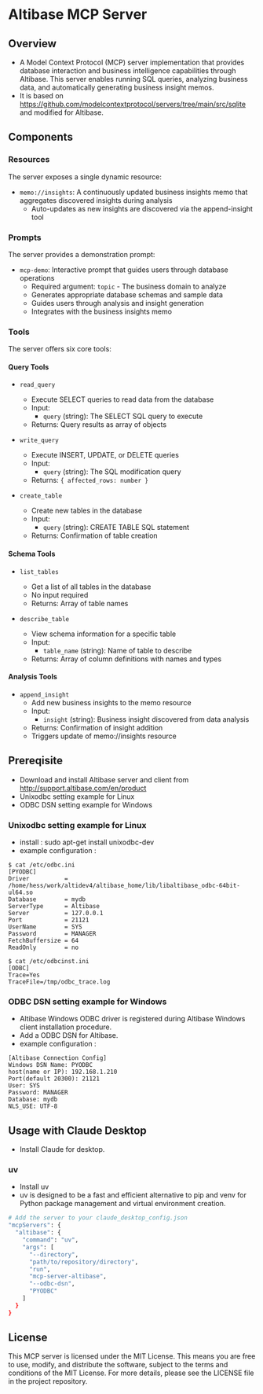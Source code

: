 # Altibase MCP Server

## Overview
- A Model Context Protocol (MCP) server implementation that provides database interaction and business intelligence capabilities through Altibase. This server enables running SQL queries, analyzing business data, and automatically generating business insight memos.
- It is based on https://github.com/modelcontextprotocol/servers/tree/main/src/sqlite and modified for Altibase.

## Components

### Resources
The server exposes a single dynamic resource:
- `memo://insights`: A continuously updated business insights memo that aggregates discovered insights during analysis
  - Auto-updates as new insights are discovered via the append-insight tool

### Prompts
The server provides a demonstration prompt:
- `mcp-demo`: Interactive prompt that guides users through database operations
  - Required argument: `topic` - The business domain to analyze
  - Generates appropriate database schemas and sample data
  - Guides users through analysis and insight generation
  - Integrates with the business insights memo

### Tools
The server offers six core tools:

#### Query Tools
- `read_query`
   - Execute SELECT queries to read data from the database
   - Input:
     - `query` (string): The SELECT SQL query to execute
   - Returns: Query results as array of objects

- `write_query`
   - Execute INSERT, UPDATE, or DELETE queries
   - Input:
     - `query` (string): The SQL modification query
   - Returns: `{ affected_rows: number }`

- `create_table`
   - Create new tables in the database
   - Input:
     - `query` (string): CREATE TABLE SQL statement
   - Returns: Confirmation of table creation

#### Schema Tools
- `list_tables`
   - Get a list of all tables in the database
   - No input required
   - Returns: Array of table names

- `describe_table`
   - View schema information for a specific table
   - Input:
     - `table_name` (string): Name of table to describe
   - Returns: Array of column definitions with names and types

#### Analysis Tools
- `append_insight`
   - Add new business insights to the memo resource
   - Input:
     - `insight` (string): Business insight discovered from data analysis
   - Returns: Confirmation of insight addition
   - Triggers update of memo://insights resource

## Prereqisite
- Download and install Altibase server and client from http://support.altibase.com/en/product
- Unixodbc setting example for Linux
- ODBC DSN setting example for Windows

### Unixodbc setting example for Linux
- install : sudo apt-get install unixodbc-dev
- example configuration :
```
$ cat /etc/odbc.ini 
[PYODBC]
Driver          = /home/hess/work/altidev4/altibase_home/lib/libaltibase_odbc-64bit-ul64.so
Database        = mydb
ServerType      = Altibase
Server          = 127.0.0.1
Port            = 21121
UserName        = SYS
Password        = MANAGER
FetchBuffersize = 64
ReadOnly        = no

$ cat /etc/odbcinst.ini 
[ODBC]
Trace=Yes
TraceFile=/tmp/odbc_trace.log
```
### ODBC DSN setting example for Windows
- Altibase Windows ODBC driver is registered during Altibase Windows client installation procedure.
- Add a ODBC DSN for Altibase.
- example configuration :
```
[Altibase Connection Config]
Windows DSN Name: PYODBC
host(name or IP): 192.168.1.210
Port(default 20300): 21121
User: SYS
Password: MANAGER
Database: mydb
NLS_USE: UTF-8
```

## Usage with Claude Desktop
- Install Claude for desktop.

### uv
- Install uv
- uv is designed to be a fast and efficient alternative to pip and venv for Python package management and virtual environment creation.

```bash
# Add the server to your claude_desktop_config.json
"mcpServers": {
  "altibase": {
    "command": "uv",
    "args": [
      "--directory",
      "path/to/repository/directory",
      "run",
      "mcp-server-altibase",
      "--odbc-dsn",
      "PYODBC"
    ]
  }
}
```

## License

This MCP server is licensed under the MIT License. This means you are free to use, modify, and distribute the software, subject to the terms and conditions of the MIT License. For more details, please see the LICENSE file in the project repository.
